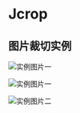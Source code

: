 Jcrop
=====

图片裁切实例
------------

![实例图片一](https://github.com/jianhuayixiao/Jcrop/raw/master/i/1.jpg)


![实例图片一](https://github.com/jianhuayixiao/Jcrop/blob/master/i/1.jpg)


![实例图片二](https://github.com/jianhuayixiao/Jcrop/blob/master/i/2.jpg)

